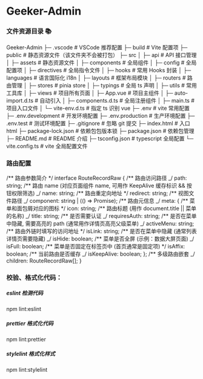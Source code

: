 # Geeker-Admin

### 文件资源目录 📚

Geeker-Admin
├─ .vscode # VSCode 推荐配置
├─ build # Vite 配置项
├─ public # 静态资源文件（该文件夹不会被打包）
├─ src
│ ├─ api # API 接口管理
│ ├─ assets # 静态资源文件
│ ├─ components # 全局组件
│ ├─ config # 全局配置项
│ ├─ directives # 全局指令文件
│ ├─ hooks # 常用 Hooks 封装
│ ├─ languages # 语言国际化 i18n
│ ├─ layouts # 框架布局模块
│ ├─ routers # 路由管理
│ ├─ stores # pinia store
│ ├─ typings # 全局 ts 声明
│ ├─ utils # 常用工具库
│ ├─ views # 项目所有页面
│ ├─ App.vue # 项目主组件
│ ├─ auto-import.d.ts # 自动引入
│ ├─ components.d.ts # 全局注册组件
│ ├─ main.ts # 项目入口文件
│ └─ vite-env.d.ts # 指定 ts 识别 vue
├─ .env # vite 常用配置
├─ .env.development # 开发环境配置
├─ .env.production # 生产环境配置
├─ .env.test # 测试环境配置
├─ .gitignore # 忽略 git 提交
├─ index.html # 入口 html
├─ package-lock.json # 依赖包包版本锁
├─ package.json # 依赖包管理
├─ README.md # README 介绍
├─ tsconfig.json # typescript 全局配置
└─ vite.config.ts # vite 全局配置文件

### 路由配置

/** 路由参数简介 \*/
interface RouteRecordRaw {
/** 路由访问路径 _/
path: string;
/\*\* 路由 name (对应页面组件 name, 可用作 KeepAlive 缓存标识 && 按钮权限筛选) _/
name: string;
/** 路由重定向地址 \*/
redirect: string;
/** 视图文件路径 _/
component: string | (() => Promise<unknown>);
/\*\* 路由元信息 _/
meta: {
/** 菜单和面包屑对应的图标 \*/
icon: string;
/** 路由标题 (用作 document.title || 菜单的名称) _/
title: string;
/\*\* 是否需要认证 _/
requiresAuth: string;
/\*\* 是否在菜单中隐藏, 需要高亮的 path (通常用作详情页高亮父级菜单) _/
activeMenu: string;
/** 路由外链时填写的访问地址 \*/
isLink: string;
/** 是否在菜单中隐藏 (通常列表详情页需要隐藏) _/
isHide: boolean;
/\*\* 菜单是否全屏 (示例：数据大屏页面) _/
isFull: boolean;
/** 菜单是否固定在标签页中 (首页通常是固定项) \*/
isAffix: boolean;
/** 当前路由是否缓存 _/
isKeepAlive: boolean;
};
/\*\* 多级路由嵌套 \_/
children: RouteRecordRaw[];
}

### 校验、格式化代码：

##### eslint 检测代码

npm lint:eslint

##### prettier 格式化代码

npm lint:prettier

##### stylelint 格式化样式

npm lint:stylelint
